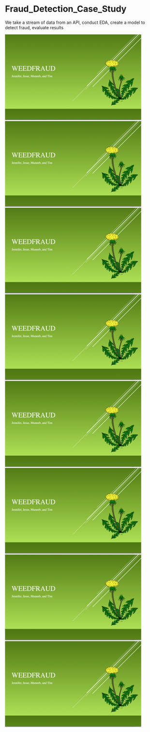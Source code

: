 # Fraud_Detection_Case_Study
We take a stream of data from an API, conduct EDA, create a model to detect fraud, evaluate results


<img alt="Intro" src="photos/1.png" width=450>

<img alt="Intro" src="photos/1.png" width=450>

<img alt="Intro" src="photos/1.png" width=450>

<img alt="Intro" src="photos/1.png" width=450>

<img alt="Intro" src="photos/1.png" width=450>

<img alt="Intro" src="photos/1.png" width=450>

<img alt="Intro" src="photos/1.png" width=450>

<img alt="Intro" src="photos/1.png" width=450>
